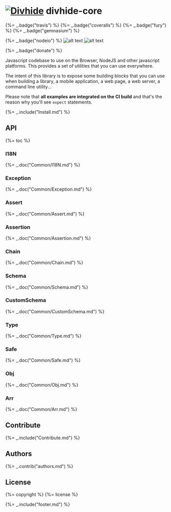 
# [![Divhide](http://blog.divhide.com/assets/images/divhide_128px.png)](http://divhide.com/) divhide-core

{%= _.badge("travis") %} {%= _.badge("coveralls") %} {%= _.badge("fury") %} {%= _.badge("gemnasium") %}

{%= _.badge("nodeio") %} ![alt text](https://raw.githubusercontent.com/divhide/divhide-core/master/.readme/assets/bower-logo.jpg) ![alt text](https://raw.githubusercontent.com/divhide/divhide-core/master/.readme/assets/titanium-logo.png)

{%= _.badge("donate") %}


Javascript codebase to use on the Browser, NodeJS and other javascript platforms. This provides a set of utilities that you can use everywhere.

The intent of this library is to expose some building blocks that you can use when building a library, a mobile application, a web page, a web server, a command line utility...

Please note that **all examples are integrated on the CI build** and that's the reason why you'll see `expect` statements.


{%= _.include("Install.md") %}


## API

{%= toc %}

### I18N
{%= _.doc("Common/I18N.md") %}

### Exception
{%= _.doc("Common/Exception.md") %}

### Assert
{%= _.doc("Common/Assert.md") %}

### Assertion
{%= _.doc("Common/Assertion.md") %}

### Chain
{%= _.doc("Common/Chain.md") %}

### Schema
{%= _.doc("Common/Schema.md") %}

### CustomSchema
{%= _.doc("Common/CustomSchema.md") %}

### Type
{%= _.doc("Common/Type.md") %}

### Safe
{%= _.doc("Common/Safe.md") %}

### Obj
{%= _.doc("Common/Obj.md") %}

### Arr
{%= _.doc("Common/Arr.md") %}


## Contribute
{%= _.include("Contribute.md") %}

## Authors
{%= _.contrib("authors.md") %}

## License
{%= copyright %}
{%= license %}

{%= _.include("footer.md") %}